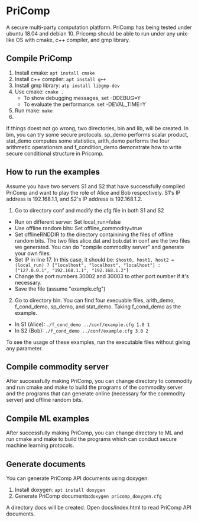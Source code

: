 # PriComp
A secure multi-party computation platform. PriComp has being tested under ubuntu 18.04 and debian 10. Pricomp should be able to run under any unix-like OS with cmake, c++ compiler, and gmp library.
## Compile PriComp
 1. Install cmake: ```apt install cmake```
 2. Install c++ compiler: ```apt install g++```
 3. Install gmp library: ```atp install libgmp-dev```
 4. Use cmake: ```cmake .```
    - To show debugging messages, set -DDEBUG=Y
    - To evaluate the performance. set -DEVAL_TIME=Y
 5. Run make: ```make```
 6. 
 If things doest not go wrong, two directories, bin and lib, will be created. In bin, you can try some secure protocols. sp_demo performs scalar product, stat_demo computes some statistics, arith_demo performs the four arithmetic operationsm and f_condition_demo demonstrate how to write secure conditional structure in Pricomp.
## How to run the examples
 Assume you have two servers S1 and S2 that have successfully compiled PriComp and want to play the role of Alice and Bob respectively. S1's IP address is 192.168.1.1, and S2's IP address is 192.168.1.2. 
 1. Go to directory conf and modify the cfg file in both S1 and S2
   - Run on different server: Set local_run=false
   - Use offline random bits: Set offline_commodity=true
   - Set offlineRNDDIR to the directory containining the files of offline random bits. The two files alice.dat and bob.dat in conf are the two files we generated. You can do "compile commodity server" and generate your own files.
   - Set IP in line 17. In this case, it should be: ```$host0, host1, host2 = (local_run) ? ["localhost", "localhost", "localhost"] : ["127.0.0.1", "192.168.1.1", "192.168.1.2"]```
   - Change the port numbers 30002 and 30003 to other port number if it's necessary.
   - Save the file (assume "example.cfg")
 2. Go to directory bin. You can find four execuable files, arith_demo, f_cond_demo, sp_demo, and stat_demo. Taking f_cond_demo as the example.
   - In S1 (Alice): ```./f_cond_demo ../conf/example.cfg 1.0 1```
   - In S2 (Bob): ```./f_cond_demo ../conf/example.cfg 3.0 2```

 To see the usage of these examples, run the executable files without giving any parameter.
## Compile commodity server
After successfully making PriComp, you can change directory to commodity and run cmake and make to build the programs of the commodity server and the programs that can generate online (necessary for the commodity server) and offline random bits.
## Compile ML examples
After successfully making PriComp, you can change directory to ML and run cmake and make to build the programs which can conduct secure machine learning protocols.
## Generate documents
You can generate PriComp API documents using doxygen:
  1. Install doxygen: ```apt install doxygen```
  2. Generate PriComp documents:```doxygen pricomp_doxygen.cfg```
  
A directory docs will be created. Open docs/index.html to read PriComp API documents.
